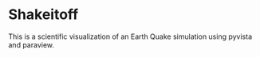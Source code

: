 # Shakeitoff
This is a scientific visualization of an Earth Quake simulation using pyvista and paraview.
